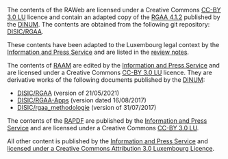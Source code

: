 The contents of the RAWeb are licensed under a Creative Commons [CC-BY 3.0 LU](https://creativecommons.org/licenses/by/3.0/lu/) licence and contain an adapted copy of the [RGAA 4.1.2](https://accessibilite.numerique.gouv.fr/) published by the [DINUM](https://www.numerique.gouv.fr/dinum/). The contents are obtained from the following git repository:
[DISIC/RGAA](https://github.com/DISIC/RGAA).

These contents have been adapted to the Luxembourg legal context by the [Information and Press Service](https://sip.gouvernement.lu) and are listed in the [review notes](./raweb1/notes-revision.html).

The contents of [RAAM](./raam1.1/index.html) are edited by the [Information and Press Service](https://sip.gouvernement.lu) and are licensed under a Creative Commons [CC-BY 3.0 LU](https://creativecommons.org/licenses/by/3.0/lu/) licence. They are derivative works of the following documents published by the [DINUM](https://www.numerique.gouv.fr/dinum/): 

- [DISIC/RGAA](https://github.com/DISIC/RGAA) (version of 21/05/2021) 
- [DISIC/RGAA-Apps](https://github.com/DISIC/rgaa-apps) (version dated 16/08/2017)
- [DISIC/rgaa_methodologie](https://github.com/DISIC/rgaa_methodologie) (version of 31/07/2017)

The contents of the [RAPDF](./rapdf1/index.html) are published by the [Information and Press Service](https://sip.gouvernement.lu) and are licensed under a Creative Commons [CC-BY 3.0 LU](https://creativecommons.org/licenses/by/3.0/lu/).

All other content is published by the [Information and Press Service](https://sip.gouvernement.lu) and <a rel="license" href="http://creativecommons.org/licenses/by/3.0/lu/">licensed under a Creative Commons Attribution 3.0 Luxembourg Licence</a>.
